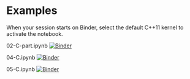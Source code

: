 # Examples

When your session starts on Binder, select the default C++11 kernel to activate the notebook. 

02-C-part.ipynb [![Binder](http://mybinder.org/badge_logo.svg)](http://mybinder.org/v2/gh/UVaPhys2660/Examples/main?filepath=02-C.ipynb)

04-C.ipynb [![Binder](http://mybinder.org/badge_logo.svg)](http://mybinder.org/v2/gh/UVaPhys2660/Examples/main?filepath=04-C.ipynb)

05-C.ipynb [![Binder](http://mybinder.org/badge_logo.svg)](http://mybinder.org/v2/gh/UVaPhys2660/Examples/main?filepath=05-C.ipynb)
